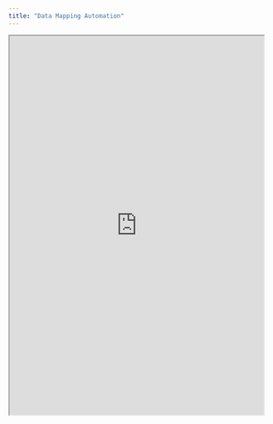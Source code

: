 ```yaml
---
title: "Data Mapping Automation"
---
```



<iframe height="750" width="100%" src="https://ewelton.github.io/ktest/wiki.html#Data%20Mapping%20Automation"></iframe>
